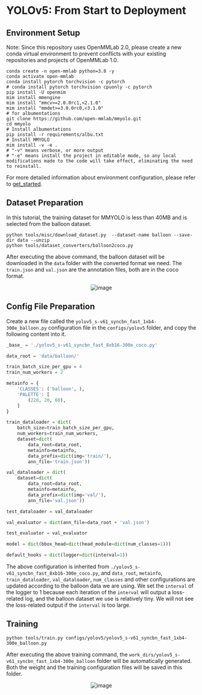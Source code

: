 # YOLOv5: From Start to Deployment

## Environment Setup

Note: Since this repository uses OpenMMLab 2.0, please create a new conda virtual environment to prevent conflicts with your existing repositories and projects of OpenMMLab 1.0.

```shell
conda create -n open-mmlab python=3.8 -y
conda activate open-mmlab
conda install pytorch torchvision -c pytorch
# conda install pytorch torchvision cpuonly -c pytorch
pip install -U openmim
mim install mmengine
mim install "mmcv>=2.0.0rc1,<2.1.0"
mim install "mmdet>=3.0.0rc0,<3.1.0"
# for albumentations
git clone https://github.com/open-mmlab/mmyolo.git
cd mmyolo
# Install albumentations
pip install -r requirements/albu.txt
# Install MMYOLO
mim install -v -e .
# "-v" means verbose, or more output
# "-e" means install the project in editable mode, so any local modifications made to the code will take effect, eliminating the need to reinstall.
```

For more detailed information about environment configuration, please refer to [get_started](../get_started.md).

## Dataset Preparation

In this tutorial, the training dataset for MMYOLO is less than 40MB and is selected from the balloon dataset.

```shell
python tools/misc/download_dataset.py  --dataset-name balloon --save-dir data --unzip
python tools/dataset_converters/balloon2coco.py
```

After executing the above command, the balloon dataset will be downloaded in the `data` folder with the converted format we need. The `train.json` and `val.json` are the annotation files, both are in the coco format.

<div align=center>
<img src="https://cdn.vansin.top/img/20220912105312.png" alt="image"/>
</div>

## Config File Preparation

Create a new file called the `yolov5_s-v61_syncbn_fast_1xb4-300e_balloon.py` configuration file in the `configs/yolov5` folder, and copy the following content into it.

```python
_base_ = './yolov5_s-v61_syncbn_fast_8xb16-300e_coco.py'

data_root = 'data/balloon/'

train_batch_size_per_gpu = 4
train_num_workers = 2

metainfo = {
    'CLASSES': ('balloon', ),
    'PALETTE': [
        (220, 20, 60),
    ]
}

train_dataloader = dict(
    batch_size=train_batch_size_per_gpu,
    num_workers=train_num_workers,
    dataset=dict(
        data_root=data_root,
        metainfo=metainfo,
        data_prefix=dict(img='train/'),
        ann_file='train.json'))

val_dataloader = dict(
    dataset=dict(
        data_root=data_root,
        metainfo=metainfo,
        data_prefix=dict(img='val/'),
        ann_file='val.json'))

test_dataloader = val_dataloader

val_evaluator = dict(ann_file=data_root + 'val.json')

test_evaluator = val_evaluator

model = dict(bbox_head=dict(head_module=dict(num_classes=1)))

default_hooks = dict(logger=dict(interval=1))
```

The above configuration is inherited from `./yolov5_s-v61_syncbn_fast_8xb16-300e_coco.py`, and `data_root`, `metainfo`, `train_dataloader`, `val_dataloader`, `num_classes` and other configurations are updated according to the balloon data we are using.
We set the `interval` of the logger to 1 because each iteration of the `interval` will output a loss-related log, and the balloon dataset we use is relatively tiny. We will not see the loss-related output if the `interval` is too large.

## Training

```shell
python tools/train.py configs/yolov5/yolov5_s-v61_syncbn_fast_1xb4-300e_balloon.py
```

After executing the above training command, the `work_dirs/yolov5_s-v61_syncbn_fast_1xb4-300e_balloon` folder will be automatically generated. Both the weight and the training configuration files will be saved in this folder.

<div align=center>
<img src="https://cdn.vansin.top/img/20220913213846.png" alt="image"/>
</div>